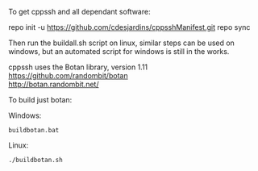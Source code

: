 To get cppssh and all dependant software:

repo init -u https://github.com/cdesjardins/cppsshManifest.git 
repo sync

Then run the buildall.sh script on linux, similar steps can be used on windows, but an automated script for windows is still in the works.

cppssh uses the Botan library, version 1.11<br>
https://github.com/randombit/botan <br>
http://botan.randombit.net/ <br>

To build just botan:

Windows:
```
buildbotan.bat
```

Linux:
```
./buildbotan.sh
```


